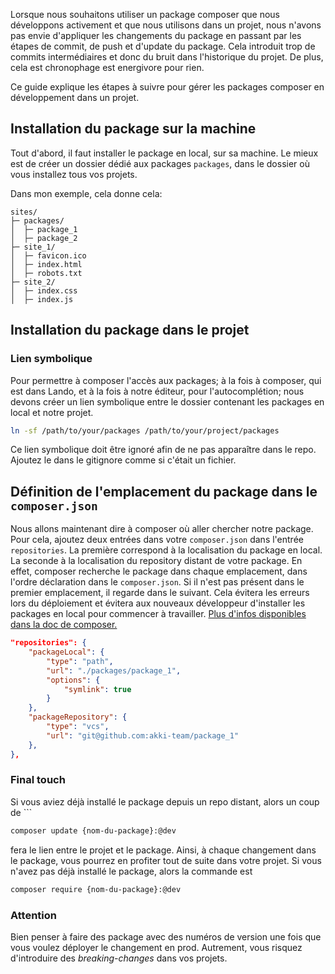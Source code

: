 
Lorsque nous souhaitons utiliser un package composer que nous développons activement et que nous utilisons dans un projet, nous n'avons pas envie d'appliquer les changements du package en passant par les étapes de commit, de push et d'update du package. Cela introduit trop de commits intermédiaires et donc du bruit dans l'historique du projet. De plus, cela est chronophage est energivore pour rien.

Ce guide explique les étapes à suivre pour gérer les packages composer en développement dans un projet.

## Installation du package sur la machine

Tout d'abord, il faut installer le package en local, sur sa machine. Le mieux est de créer un dossier dédié aux packages `packages`, dans le dossier où vous installez tous vos projets.

Dans mon exemple, cela donne cela:

```
sites/
├─ packages/
│  ├─ package_1
│  ├─ package_2
├─ site_1/
│  ├─ favicon.ico
│  ├─ index.html
│  ├─ robots.txt
├─ site_2/
│  ├─ index.css
│  ├─ index.js
```

## Installation du package dans le projet
### Lien symbolique

Pour permettre à composer l'accès aux packages; à la fois à composer, qui est dans Lando, et à la fois à notre éditeur, pour l'autocomplétion; nous devons créer un lien symbolique entre le dossier contenant les packages en local et notre projet.

```bash
ln -sf /path/to/your/packages /path/to/your/project/packages
```

Ce lien symbolique doit être ignoré afin de ne pas apparaître dans le repo.
Ajoutez le dans le gitignore comme si c'était un fichier.


## Définition de l'emplacement du package dans le `composer.json`

Nous allons maintenant dire à composer où aller chercher notre package. Pour cela, ajoutez deux entrées dans votre `composer.json`  dans l'entrée `repositories`. La première correspond à la localisation du package en local. La seconde à la localisation du repository distant de votre package. En effet, composer recherche le package dans chaque emplacement, dans l'ordre déclaration dans le `composer.json`. Si il n'est pas présent dans le premier emplacement, il regarde dans le suivant. Cela évitera les erreurs lors du déploiement et évitera aux nouveaux développeur d'installer les packages en local pour commencer à travailler. [Plus d'infos disponibles dans la doc de composer.](https://getcomposer.org/doc/articles/repository-priorities.md) 
```json
"repositories": {  
    "packageLocal": {  
        "type": "path",  
        "url": "./packages/package_1",  
        "options": {  
            "symlink": true  
        }  
    },  
    "packageRepository": {  
        "type": "vcs",  
        "url": "git@github.com:akki-team/package_1"  
    },
},
```

### Final touch

Si vous aviez déjà installé le package depuis un repo distant, alors un coup de ```

```bash
composer update {nom-du-package}:@dev
```

fera le lien entre le projet et le package. Ainsi, à chaque changement dans le package, vous pourrez en profiter tout de suite dans votre projet.
Si vous n'avez pas déjà installé le package, alors la commande est
```bash
composer require {nom-du-package}:@dev
```

### Attention

Bien penser à faire des package avec des numéros de version une fois que vous voulez déployer le changement en prod. Autrement, vous risquez d'introduire des *breaking-changes* dans vos projets.